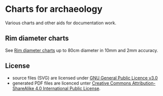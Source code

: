 # Charts for archaeology

Various charts and other aids for documentation work.

## Rim diameter charts

See [Rim diameter charts](rim-diameter-chart) up to 80cm diameter in 10mm and 2mm accuracy.

## License

 * source files (SVG) are licensed under [GNU General Public Licence v3.0](https://www.gnu.org/licenses/gpl-3.0.html)
 * generated PDF files are licenced unter [Creative Commons Attribution-ShareAlike 4.0 International Public License](https://creativecommons.org/licenses/by-sa/4.0/legalcode).
